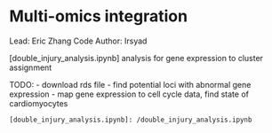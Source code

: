# Multi-omics integration
Lead: Eric Zhang
Code Author: Irsyad

[double_injury_analysis.ipynb]
analysis for gene expression to cluster assignment


TODO: 
    - download rds file
    - find potential loci with abnormal gene expression
    - map gene expression to cell cycle data, find state of cardiomyocytes

    [double_injury_analysis.ipynb]: /double_injury_analysis.ipynb
